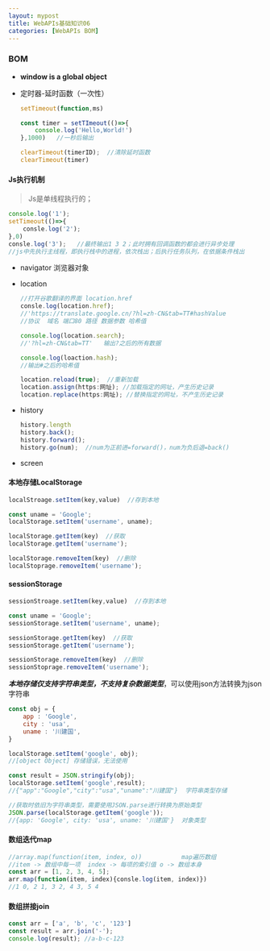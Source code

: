 ```yaml
---
layout: mypost
title: WebAPIs基础知识06
categories: [WebAPIs BOM]
---
```


### BOM

- **window is a global object**

+ 定时器-延时函数（一次性）

  ```js
  setTimeout(function,ms)
  
  const timer = setTImeout(()=>{
      console.log('Hello,World!')
  },1000)   //一秒后输出
  
  clearTimeout(timerID);  //清除延时函数
  clearTimeout(timer)
  ```

#### Js执行机制

> Js是单线程执行的；

```js
console.log('1');
setTimeout(()=>{
    consle.log('2');
},0)
consle.log('3');   //最终输出1 3 2；此时拥有回调函数的都会进行异步处理
//js中先执行主线程，即执行栈中的进程，依次栈出；后执行任务队列，在依据条件栈出
```

- navigator 浏览器对象

- location

  ```js
  //打开谷歌翻译的界面 location.href
  consle.log(location.href);
  //'https://translate.google.cn/?hl=zh-CN&tab=TT#hashValue
  //协议  域名 端口80 路径 数据参数 哈希值
  
  console.log(location.search);
  //'?hl=zh-CN&tab=TT'   输出?之后的所有数据
  
  console.log(loaction.hash);
  //输出#之后的哈希值
  
  location.reload(true);  //重新加载
  location.assign(https:网址); //加载指定的网址，产生历史记录
  location.replace(https:网址); //替换指定的网址，不产生历史记录
  ```

- history

  ```js
  history.length
  history.back();
  history.forward();
  history.go(num);  //num为正前进=forward()，num为负后退=back()
  ```

- screen

#### 本地存储LocalStorage

```js
localStroage.setItem(key,value)  //存到本地

const uname = 'Google';
localStorage.setItem('username', uname); 

localStorage.getItem(key)  //获取
localStorage.getItem('username');

localStorage.removeItem(key)  //删除
localStoprage.removeItem('username');
```

#### sessionStorage

```js
sessionStroage.setItem(key,value)  //存到本地

const uname = 'Google';
sessionStorage.setItem('username', uname); 

sessionStorage.getItem(key)  //获取
sessionStorage.getItem('username');

sessionStorage.removeItem(key)  //删除
sessionStoprage.removeItem('username');
```

***本地存储仅支持字符串类型，不支持复杂数据类型***，可以使用json方法转换为json字符串

```js
const obj = {
    app : 'Google',
    city : 'usa',
    uname : '川建国',
}

localStorage.setItem('google', obj);
//[object Object] 存储错误，无法使用

const result = JSON.stringify(obj);
localStorage.setItem('google',result);
//{"app":"Google","city":"usa","uname":"川建国"}  字符串类型存储

//获取时依旧为字符串类型，需要使用JSON.parse进行转换为原始类型
JSON.parse(localStorage.getItem('google'));
//{app: 'Google', city: 'usa', uname: '川建国'}  对象类型
```

#### 数组迭代map

```js
//array.map(function(item, index, o))           map遍历数组
//item -> 数组中每一项  index -> 每项的索引值 o -> 数组本身
const arr = [1, 2, 3, 4, 5];
arr.map(function(item, index){consle.log(item, index)})
//1 0, 2 1, 3 2, 4 3, 5 4
```

#### 数组拼接join

```js
const arr = ['a', 'b', 'c', '123']
const result = arr.join('-');
console.log(result); //a-b-c-123
```

